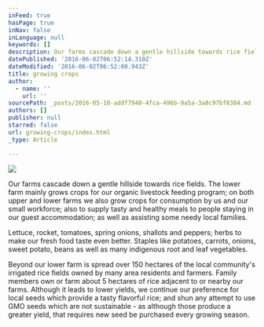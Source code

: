 ```yaml
---
inFeed: true
hasPage: true
inNav: false
inLanguage: null
keywords: []
description: Our farms cascade down a gentle hillside towards rice fields. The lower farm mainly grows crops for our organic livestock feeding program; on both upper and lower farms we also grow crops for consumption by us and our small workforce; also to supply tasty and healthy meals to people staying in our guest accommodation; as well as assisting some needy local families.
datePublished: '2016-06-02T06:52:14.310Z'
dateModified: '2016-06-02T06:52:00.943Z'
title: growing crops
author:
  - name: ''
    url: ''
sourcePath: _posts/2016-05-10-addf7940-4fca-496b-9a5a-3a8c97bf8384.md
authors: []
publisher: null
starred: false
url: growing-crops/index.html
_type: Article

---
```

![](https://the-grid-user-content.s3-us-west-2.amazonaws.com/cb42213e-e110-41ff-a11f-2b61efceb1d0.jpg)

Our farms cascade down a gentle hillside towards rice fields. The lower farm mainly grows crops for our organic livestock feeding program; on both upper and lower farms we also grow crops for consumption by us and our small workforce; also to supply tasty and healthy meals to people staying in our guest accommodation; as well as assisting some needy local families.

Lettuce, rocket, tomatoes, spring onions, shallots and peppers; herbs to make our fresh food taste even better. Staples like potatoes, carrots, onions, sweet potato, beans as well as many indigenous root and leaf vegetables.

Beyond our lower farm is spread over 150 hectares of the local community's irrigated rice fields owned by many area residents and farmers. Family members own or farm about 5 hectares of rice adjacent to or nearby our farms. Although it leads to lower yields, we continue our preference for local seeds which provide a tasty flavorful rice; and shun any attempt to use GMO seeds which are not sustainable - as although those produce a greater yield, that requires new seed be purchased every growing season.